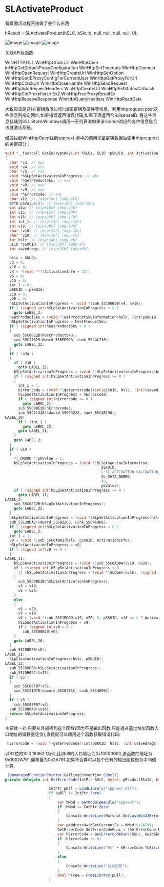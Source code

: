 # SLActivateProduct

看看激活过程系统做了些什么东西

hResult = SLActivateProduct(hSLC, bSkuId, null, null, null, null, 0);

![image](https://github.com/laomms/SLActivateProduct/blob/master/00.png)
![image](https://github.com/laomms/SLActivateProduct/blob/master/33.png)
![image](https://github.com/laomms/SLActivateProduct/blob/master/44.png)

关联API及函数:


WINHTTP.DLL    WinHttpCrackUrl   WinHttpOpen inHttpGetDefaultProxyConfiguration WinHttpSetTimeouts  WinHttpConnect WinHttpOpenRequest  WinHttpCreateUrl  WinHttpSetOption  WinHttpGetIEProxyConfigForCurrentUser
               WinHttpGetProxyForUrl  WinHttpCrackUrl  WinHttpCloseHandle  WinHttpSendRequest  WinHttpAddRequestHeaders   WinHttpCreateUrl   WinHttpSetStatusCallback  WinHttpGetProxyForUrlEx2  WinHttpFreeProxyResultEx
               WinHttpReceiveResponse  WinHttpQueryHeaders  WinHttpReadData  



大致应该是这样(密钥激活过程):加密密钥及硬件等信息，利用httprequest post这些信息到指定网址,如果错误返回错误代码,如果正确返回合法licenseID. 将这些信息存储到SSL Store.Windows调用一系列算法如果该license对应的各种信息是合法就激活系统。

经过拦截WinHttpOpen找到sppcext.dll中的调用加密密钥数据后调用httprequest的关键部分：

```c
void *__fastcall GetEncryptKey(int hSLCs, SLID *pSKUId, int ActivationInfo)
{
  char *v3; // esi
  void *v4; // ecx
  char *v5; // edi
  void *hSLpSetActivationInProgress; // ebx
  void *hGetProductSku; // eax
  void *v8; // eax
  void *v9; // eax
  void *hErrorcode; // eax
  char v12; // [esp+10h] [ebp-2Ch]
  BYTE pbValue[4]; // [esp+14h] [ebp-28h]
  int a3a; // [esp+18h] [ebp-24h]
  int v15; // [esp+1Ch] [ebp-20h]
  int v16; // [esp+20h] [ebp-1Ch]
  int int_1; // [esp+24h] [ebp-18h]
  int v18; // [esp+28h] [ebp-14h]
  char *v19; // [esp+2Ch] [ebp-10h]
  char *v20; // [esp+30h] [ebp-Ch]
  int hslc; // [esp+34h] [ebp-8h]
  SLID *pSKUID; // [esp+38h] [ebp-4h]
  int savedregs; // [esp+3Ch] [ebp+0h]

  hslc = hSLCs;
  v3 = 0;
  v16 = 0;
  v4 = *(void **)(ActivationInfo + 12);
  v5 = 0;
  v15 = 0;
  int_1 = 0;
  pSKUID = pSKUId;
  v19 = 0;
  v20 = 0;
  hSLpSetActivationInProgress = (void *)sub_55C06B08(v4, &v18);
  if ( (signed int)hSLpSetActivationInProgress < 0 )
    goto LABEL_2;
  hGetProductSku = (void *)GetProductSkuInformation(hslc, (int)pSKUID, &a3a);
  hSLpSetActivationInProgress = hGetProductSku;
  if ( (signed int)hGetProductSku < 0 )
  {
    sub_55C08E2B(hGetProductSku);
    sub_55C21625(dword_55BEF908, &unk_55C4C738);
    goto LABEL_22;
  }
  if ( !a3a )
  {
    if ( v18 )
      goto LABEL_22;
    hSLpSetActivationInProgress = (void *)SLpSetActivationInProgress(hslc, pSKUID);
    if ( (signed int)hSLpSetActivationInProgress >= 0 )
    {
      int_1 = 1;
      hErrorcode = (void *)geterrercode((int)pSKUID, hslc, (int)&savedregs, 0, 0, ActivationInfo);
      hSLpSetActivationInProgress = hErrorcode;
      if ( (signed int)hErrorcode >= 0 )
        goto LABEL_21;
      sub_55C08E2B(hErrorcode);
      sub_55C21348(&dword_55C03228, &unk_55C4BC00);
LABEL_20:
      if ( !int_1 )
        goto LABEL_22;
      goto LABEL_21;
    }
    goto LABEL_2;
  }
  if ( v18 )
  {
    *(_DWORD *)pbValue = 1;
    hSLpSetActivationInProgress = (void *)SLSetGenuineInformation(
                                            pSKUID,
                                            L"SL_ACTIVATION_VALIDATION_IN_PROGRESS",
                                            SL_DATA_DWORD,
                                            4u,
                                            pbValue);
    if ( (signed int)hSLpSetActivationInProgress >= 0 )
      goto LABEL_11;
LABEL_2:
    sub_55C08E2B(hSLpSetActivationInProgress);
    goto LABEL_22;
  }
  hSLpSetActivationInProgress = (void *)SLpSetActivationInProgress(hslc, pSKUID);
  sub_55C20DA2(&dword_55C022C0, &unk_55C4C4D0);
  if ( (signed int)hSLpSetActivationInProgress < 0 )
    goto LABEL_2;
  int_1 = 1;
  v8 = (void *)sub_55C0AB42(hslc, pSKUID, ActivationInfo);
  hSLpSetActivationInProgress = v8;
  if ( (signed int)v8 >= 0 )
  {
LABEL_11:
    hSLpSetActivationInProgress = (void *)sub_55C0AD04(&v19, &v20);
    if ( (signed int)hSLpSetActivationInProgress < 0
      || (hSLpSetActivationInProgress = (void *)SLOpen(&v16), (signed int)hSLpSetActivationInProgress < 0) )
    {
      sub_55C08E2B(hSLpSetActivationInProgress);
      v3 = v19;
      v5 = v20;
    }
    else
    {
      v5 = v20;
      v3 = v19;
      v9 = (void *)sub_55C1ED09(v19, v20, 0, pSKUID, v18 == 0 ? ActivationInfo : 0, 1, &v15, &v12);
      hSLpSetActivationInProgress = v9;
      if ( (signed int)v9 < 0 )
        sub_55C08E2B(v9);
    }
    goto LABEL_20;
  }
  sub_55C08E2B(v8);
LABEL_21:
  SLpClearActivationInProgress(hslc, pSKUID);
LABEL_22:
  sub_55C08E58(hSLpSetActivationInProgress);
  sub_55C0B09C(&v15);
  if ( v5 )
  {
    sub_55C08F07(v5);
    sub_55C2107D(&dword_55C0371C, &unk_55C4B99C);
  }
  if ( v3 )
    sub_55C08F07(v3);
  sub_55C0B049(&v16);
  return hSLpSetActivationInProgress;
}
```
主要就一处,只要从外部找到这个函数(因为不是输出函数,只能通过基地址加函数入口地址的偏移量定位),直接就可以调用这个函数获取错误代码:
```c
 hErrorcode = (void *)geterrercode((int)pSKUID, hslc, (int)&savedregs, 0, 0, ActivationInfo);
 ```
以32位的10.0.18362.1为例,比如dll的入口地址为0x10000000,该函数的地址为0x1002A791‬,偏移量为0x2A791.如果不会算可以找个已有的输出函数做为中间值计算.
```c#
 [UnmanagedFunctionPointer(CallingConvention.Cdecl)]
private delegate int GetErrerCode(IntPtr hSLC, byte[] pProductSkuId, byte[] cbAppSpecificData, byte[] pvAppSpecificData, byte[] pActivationInfo, string pwszProxyServer, ushort wProxyPort);

                    IntPtr pDll = LoadLibrary("sppcext.dll");
                    if (pDll != IntPtr.Zero)
                    {
                        var hMod = GetModuleHandle("sppcext");
                        if (hMod == IntPtr.Zero)
                        {
                            Console.WriteLine(Marshal.GetLastWin32Error());
                        }
                        var pAddressHwidGetCurrentEx = hMod+0x2A791;
                        GetErrerCode GetErrerCodeFunc = (GetErrerCode)Marshal.GetDelegateForFunctionPointer(pAddressHwidGetCurrentEx, typeof(GetErrerCode));
                        var hErrorCode = GetErrerCodeFunc(hSLC, GuidSkuId.ToByteArray(), null, null, null, null, 0);
                        if (hErrorCode != 0)
                        {
                            Console.WriteLine("0x" + hErrorCode.ToString("X8"));
                        }
                        else
                        {
                            Console.WriteLine("在线密钥");
                        }
                        bool hFree = FreeLibrary(pDll);
                    }
```     
